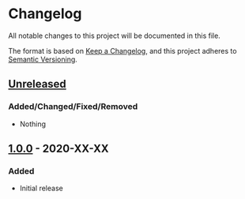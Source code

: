# Changelog
All notable changes to this project will be documented in this file.

The format is based on [Keep a Changelog](https://keepachangelog.com/en/1.0.0/),
and this project adheres to [Semantic Versioning](https://semver.org/spec/v2.0.0.html).

## [Unreleased]  
### Added/Changed/Fixed/Removed  
- Nothing  

## [1.0.0] - 2020-XX-XX  
### Added   
- Initial release  

[Unreleased]: https://github.com/diegozanon/zanon.dev/compare/v1.0.0...HEAD  
[1.0.0]: https://github.com/diegozanon/zanon.dev/releases/tag/v1.0.0  